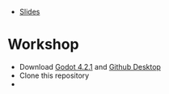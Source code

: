 - [Slides](https://docs.google.com/presentation/d/1fkp-tjHEpD3yAMtNYdxvbsZEsp1GO0tkRyiUqsZ56oU/edit?usp=sharing)

# Workshop

- Download [Godot 4.2.1](https://godotengine.org/) and [Github Desktop](https://desktop.github.com)
- Clone this repository
-
